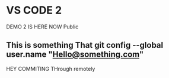 # VS CODE 2
DEMO 2 IS HERE NOW Public

## This is something That git config --global user.name "Hello@something.com"

HEY COMMITING THrough remotely
